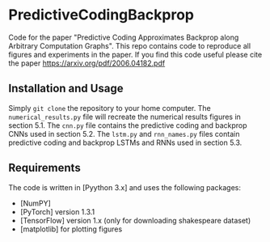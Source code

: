 # PredictiveCodingBackprop
Code for the paper "Predictive Coding Approximates Backprop along Arbitrary Computation Graphs". This repo contains code to reproduce all figures and experiments in the paper. If you find this code useful please cite the paper https://arxiv.org/pdf/2006.04182.pdf

## Installation and Usage
Simply `git clone` the repository to your home computer. The `numerical_results.py` file will recreate the numerical results figures in section 5.1. The `cnn.py` file contains the predictive coding and backprop CNNs used in section 5.2. The `lstm.py` and `rnn_names.py` files contain predictive coding and backprop LSTMs and RNNs used in section 5.3.

## Requirements 

The code is written in [Pyython 3.x] and uses the following packages:
* [NumPY]
* [PyTorch] version 1.3.1
* [TensorFlow] version 1.x (only for downloading shakespeare dataset)
* [matplotlib] for plotting figures


